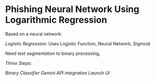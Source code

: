 # Phishing Neural Network Using Logarithmic Regression

Based on a neural network:

*Logistic Regression:* Uses Logistic Function, Neural Network, Sigmoid


Need text segmentation to binary processing,

_Three Steps_:

*Binary Classifier*
*Gemini API integration*
*Launch UI*


